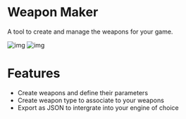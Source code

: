 # Weapon Maker
A tool to create and manage the weapons for your game.

![img](https://i.imgur.com/TCLKVcb.gif)
![img](https://i.imgur.com/ajVmKCR.gif)

# Features

* Create weapons and define their parameters
* Create weapon type to associate to your weapons 
* Export as JSON to intergrate into your engine of choice
